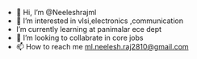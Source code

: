 - 👋 Hi, I’m @Neeleshrajml
- 👀 I’m interested in vlsi,electronics ,communication
- I’m currently learning at panimalar ece dept
- 💞️ I’m looking to collabrate in core jobs
- 📫 How to reach me ml.neelesh.raj2810@gmail.com

  

<!---
Neeleshrajml/Neeleshrajml is a ✨ special ✨ repository because its `README.md` (this file) appears on your GitHub profile.
You can click the Preview link to take a look at your changes.
--->
